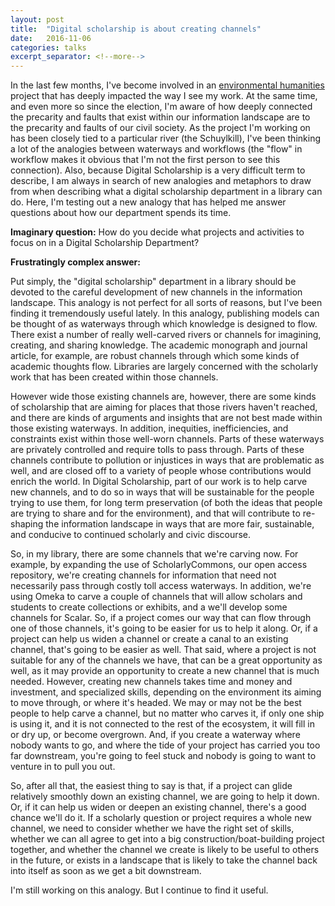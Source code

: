 ```yaml
---
layout: post
title:  "Digital scholarship is about creating channels"
date:   2016-11-06
categories: talks
excerpt_separator: <!--more-->
---
```


In the last few months, I've become involved in an [environmental humanities](http://www.ppehlab.org/lsrcorps/) project that has deeply impacted the way I see my work. At the same time, and even more so since the election, I'm aware of how deeply connected the precarity and faults that exist within our information landscape are to the precarity and faults of our civil society.  As the project I'm working on has been closely tied to a particular river (the Schuylkill), I've been thinking a lot of the analogies between waterways and workflows (the "flow" in workflow makes it obvious that I'm not the first person to see this connection). Also, because Digital Scholarship is a very difficult term to describe, I am always in search of new analogies and metaphors to draw from when describing what a digital scholarship department in a library can do.  Here, I'm testing out a new analogy that has helped me answer questions about how our department spends its time. 

**Imaginary question:** How do you decide what projects and activities to focus on in a Digital Scholarship Department?

**Frustratingly complex answer:**

Put simply, the "digital scholarship" department in a library should be devoted to the careful development of new channels in the information landscape. This analogy is not perfect for all sorts of reasons, but I've been finding it tremendously useful lately. In this analogy, publishing models can be thought of as waterways through which knowledge is designed to flow.  There exist a number of really well-carved rivers or channels for imagining, creating, and sharing knowledge. The academic monograph and journal article, for example, are robust channels through which some kinds of academic thoughts flow. Libraries are largely concerned with the scholarly work that has been created within those channels.

However wide those existing channels are, however, there are some kinds of scholarship that are aiming for places that those rivers haven't reached, and there are kinds of arguments and insights that are not best made within those existing waterways.  In addition, inequities, inefficiencies, and constraints exist within those well-worn channels. Parts of these waterways are privately controlled and require tolls to pass through. Parts of these channels contribute to pollution or injustices in ways that are problematic as well, and are closed off to a variety of people whose contributions would enrich the world. In Digital Scholarship, part  of our work is to help carve new channels, and to do so in ways that will be sustainable for the people trying to use them, for long term preservation (of both the ideas that people are trying to share and for the environment), and that will contribute to re-shaping the information landscape in ways that are more fair, sustainable, and conducive to continued scholarly and civic discourse. 

So, in my library, there are some channels that we're carving now. For example, by expanding the use of ScholarlyCommons, our open access repository, we're creating channels for information that need not necessarily pass through costly toll access waterways. In addition, we're using Omeka to carve a couple of channels that will allow scholars and students to create collections or exhibits, and a we'll develop some channels for Scalar. So, if a project comes our way that can flow through one of those channels, it's going to be easier for us to help it along. Or, if a project can help us widen a channel or create a canal to an existing channel, that's going to be easier as well. That said, where a project is not suitable for any of the channels we have, that can be a great opportunity as well, as it may provide an opportunity to create a new channel that is much needed. However, creating new channels takes time and money and investment, and specialized skills, depending on the environment its aiming to move through, or where it's headed. We may or may not be the best people to help carve a channel, but no matter who carves it, if only one ship is using it, and it is not connected to the rest of the ecosystem, it will fill in or dry up, or become overgrown. And, if you create a waterway where nobody wants to go, and where the tide of your project has carried you too far downstream, you're going to feel stuck and nobody is going to want to venture in to pull you out. 

So, after all that, the easiest thing to say is that, if a project can glide relatively smoothly down an existing channel, we are going to help it down. Or, if it can help us widen or deepen an existing channel, there's a good chance we'll do it. If a scholarly question or project requires a whole new channel, we need to consider whether we have the right set of skills, whether we can all agree to get into a big construction/boat-building project together, and whether the channel we create is likely to be useful to others in the future, or exists in a landscape that is likely to take the channel back into itself as soon as we get a bit downstream.

I'm still working on this analogy. But I continue to find it useful. 
